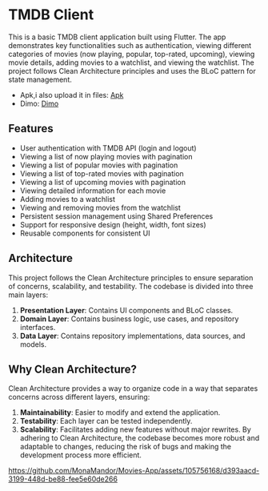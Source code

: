 # TMDB Client

This is a basic TMDB client application built using Flutter. The app demonstrates key functionalities such as authentication, viewing different categories of movies (now playing, popular, top-rated, upcoming), viewing movie details, adding movies to a watchlist, and viewing the watchlist. The project follows Clean Architecture principles and uses the BLoC pattern for state management.

- Apk,i also upload it in files: [Apk](https://drive.google.com/file/d/1hUIdHKSHIj70Ii_2aOpHj-m10z0cCVb1/view?usp=drive_link)
- Dimo: [Dimo](https://drive.google.com/file/d/1hUIdHKSHIj70Ii_2aOpHj-m10z0cCVb1/view?usp=drive_link)


## Features

- User authentication with TMDB API (login and logout)
- Viewing a list of now playing movies with pagination
- Viewing a list of popular movies with pagination
- Viewing a list of top-rated movies with pagination
- Viewing a list of upcoming movies with pagination
- Viewing detailed information for each movie
- Adding movies to a watchlist
- Viewing and removing movies from the watchlist
- Persistent session management using Shared Preferences
- Support for responsive design (height, width, font sizes)
- Reusable components for consistent UI

## Architecture

This project follows the Clean Architecture principles to ensure separation of concerns, scalability, and testability. The codebase is divided into three main layers:

1. **Presentation Layer**: Contains UI components and BLoC classes.
2. **Domain Layer**: Contains business logic, use cases, and repository interfaces.
3. **Data Layer**: Contains repository implementations, data sources, and models.

## Why Clean Architecture?
Clean Architecture provides a way to organize code in a way that separates concerns across different layers, ensuring:

1. **Maintainability**: Easier to modify and extend the application.
2. **Testability**: Each layer can be tested independently.
3.  **Scalability**: Facilitates adding new features without major rewrites.
By adhering to Clean Architecture, the codebase becomes more robust and adaptable to changes, reducing the risk of bugs and making the development process more efficient.

https://github.com/MonaMandor/Movies-App/assets/105756168/d393aacd-3199-448d-be88-fee5e60de266


